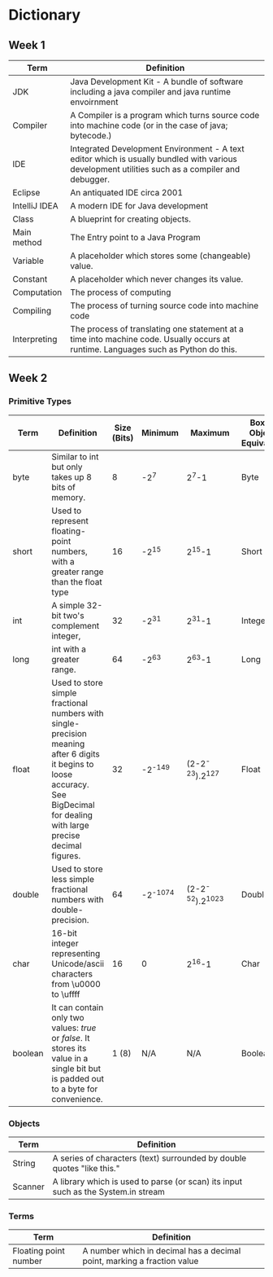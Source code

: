 # Dictionary

## Week 1

| Term | Definition |
| ------ | ------------ |
|JDK| Java Development Kit - A bundle of software including a java compiler and java runtime envoirnment |
|Compiler| A Compiler is a program which turns source code into machine code (or in the case of java; bytecode.) |
|IDE| Integrated Development Environment - A text editor which is usually bundled with various development utilities such as a compiler and debugger. |
|Eclipse| An antiquated IDE circa 2001 |
|IntelliJ IDEA| A modern IDE for Java development |
|Class| A blueprint for creating objects. |
|Main method| The Entry point to a Java Program |
|Variable| A placeholder which stores some (changeable) value. |
|Constant| A placeholder which never changes its value. |
|Computation| The process of computing |
|Compiling| The process of turning source code into machine code |
|Interpreting| The process of translating one statement at a time into machine code. Usually occurs at runtime. Languages such as Python do this. |
## Week 2

### Primitive Types

| Term | Definition | Size (Bits) | Minimum | Maximum | Boxed Object Equivalent |
|------|------------|------|------|------|------|
| byte | Similar to int but only takes up 8 bits of memory. | 8 | -2<sup>7</sup> | 2<sup>7</sup>-1 | Byte |
| short | Used to represent floating-point numbers, with a greater range than the float type | 16 | -2<sup>15</sup> | 2<sup>15</sup>-1 | Short |
| int | A simple 32-bit two's complement integer, | 32 | -2<sup>31</sup> | 2<sup>31</sup>-1 | Integer |
| long | int with a greater range. | 64 | -2<sup>63</sup> | 2<sup>63</sup>-1 | Long |
| float | Used to store simple fractional numbers with single-precision meaning after 6 digits it begins to loose accuracy. See BigDecimal for dealing with large precise decimal figures. | 32 | -2<sup>-149</sup> | (2-2<sup>-23</sup>).2<sup>127        | Float                   |
| double | Used to store less simple fractional numbers with double-precision. | 64 | -2<sup>-1074</sup> | (2-2<sup>-52</sup>).2<sup>1023</sup> | Double |
| char | 16-bit integer representing Unicode/ascii characters from \u0000 to \uffff | 16 | 0 | 2<sup>16</sup>-1 | Char |
| boolean | It can contain only two values: *true* or *false*. It stores its value in a single bit but is padded out to a byte for convenience. | 1 (8) | N/A | N/A | Boolean |

### Objects

| Term | Definition |
|------|------------|
|String| A series of characters (text) surrounded by double quotes "like this."|
|Scanner| A library which is used to parse (or scan) its input such as the System.in stream|

### Terms
| Term | Definition |
|------|------------|
|Floating point number | A number which in decimal has a decimal point, marking a fraction value|